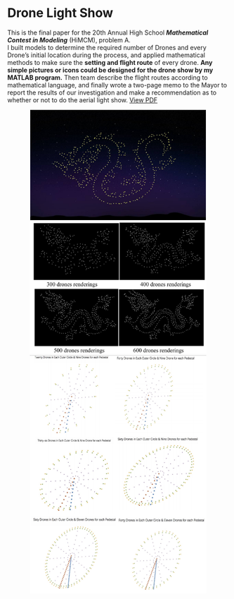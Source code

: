 # Drone Light Show

This is the final paper for the 20th Annual High School ***Mathematical Contest in Modeling*** (HiMCM), problem A.<br>
I built models to determine the required number of Drones and every Drone’s initial location during the process, and applied mathematical methods to make sure the **setting and flight route** of every drone. **Any simple pictures or icons could be designed for the drone show by my MATLAB program.** Then team describe the flight routes according to mathematical language, and finally wrote a two-page memo to the Mayor to report the results of our investigation and make a recommendation as to whether or not to do the aerial light show. [View PDF](zcczhang.github.io/files/2017HiMCM.pdf)

<div align="center">
<img src="https://raw.githubusercontent.com/zcczhang/Drone-Light-Show/master/Images/Dragon.jpg" height="250">

<img src="https://raw.githubusercontent.com/zcczhang/Drone-Light-Show/master/Images/dragons.png" height = "300">

<img src="https://raw.githubusercontent.com/zcczhang/Drone-Light-Show/master/Images/wheels.png" height="540">
</div>